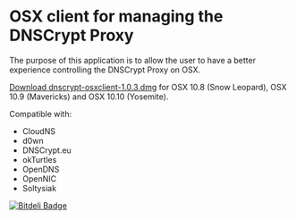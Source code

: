 OSX client for managing the DNSCrypt Proxy
==========================================

The purpose of this application is to allow the user to have a better
experience controlling the DNSCrypt Proxy on OSX.

[Download dnscrypt-osxclient-1.0.3.dmg](https://github.com/alterstep/dnscrypt-osxclient/releases/download/1.0.3/dnscrypt-osxclient-1.0.3.dmg)
for OSX 10.8 (Snow Leopard), OSX 10.9 (Mavericks) and OSX 10.10 (Yosemite).

Compatible with:
* CloudNS
* d0wn
* DNSCrypt.eu
* okTurtles
* OpenDNS
* OpenNIC
* Soltysiak


[![Bitdeli Badge](https://d2weczhvl823v0.cloudfront.net/mba811/dnscrypt-osxclient/trend.png)](https://bitdeli.com/free "Bitdeli Badge")

